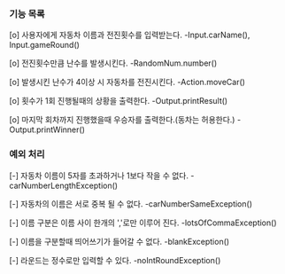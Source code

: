 ### 기능 목록 ###

[o] 사용자에게 자동차 이름과 전진횟수를 입력받는다. -Input.carName(), Input.gameRound()

[o] 전진횟수만큼 난수를 발생시킨다. -RandomNum.number()

[o] 발생시킨 난수가 4이상 시 자동차를 전진시킨다. -Action.moveCar()

[o] 횟수가 1회 진행될때의 상황을 출력한다. -Output.printResult()

[o] 마지막 회차까지 진행했을때 우승자를 출력한다.(동차는 허용한다.) -Output.printWinner()



### 예외 처리 ###

[-] 자동차 이름이 5자를 초과하거나 1보다 작을 수 없다. -carNumberLengthException()

[-] 자동차의 이름은 서로 중복 될 수 없다. -carNumberSameException()

[-] 이름 구분은 이름 사이 한개의 ','로만 이루어 진다. -lotsOfCommaException()

[-] 이름을 구분할때 띄어쓰기가 들어갈 수 없다. -blankException()

[-] 라운드는 정수로만 입력할 수 있다. -noIntRoundException()

